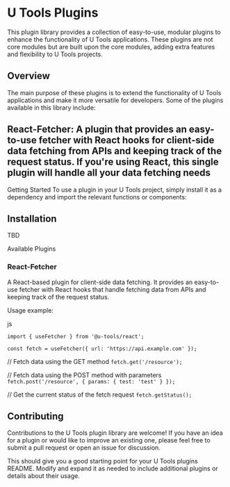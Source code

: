 # U Tools Plugins

This plugin library provides a collection of easy-to-use, modular plugins to enhance the functionality of U Tools applications. These plugins are not core modules but are built upon the core modules, adding extra features and flexibility to U Tools projects.

## Overview

The main purpose of these plugins is to extend the functionality of U Tools applications and make it more versatile for developers. Some of the plugins available in this library include:

## React-Fetcher: A plugin that provides an easy-to-use fetcher with React hooks for client-side data fetching from APIs and keeping track of the request status. If you're using React, this single plugin will handle all your data fetching needs

Getting Started
To use a plugin in your U Tools project, simply install it as a dependency and import the relevant functions or components:

## Installation

TBD

Available Plugins

### React-Fetcher

A React-based plugin for client-side data fetching. It provides an easy-to-use fetcher with React hooks that handle fetching data from APIs and keeping track of the request status.

Usage example:

js

`import { useFetcher } from '@u-tools/react';`

`const fetch = useFetcher({ url: 'https://api.example.com' });`

// Fetch data using the GET method
`fetch.get('/resource');`

// Fetch data using the POST method with parameters
`fetch.post('/resource', { params: { test: 'test' } });`

// Get the current status of the fetch request
`fetch.getStatus();`

## Contributing

Contributions to the U Tools plugin library are welcome! If you have an idea for a plugin or would like to improve an existing one, please feel free to submit a pull request or open an issue for discussion.

This should give you a good starting point for your U Tools plugins README. Modify and expand it as needed to include additional plugins or details about their usage.
